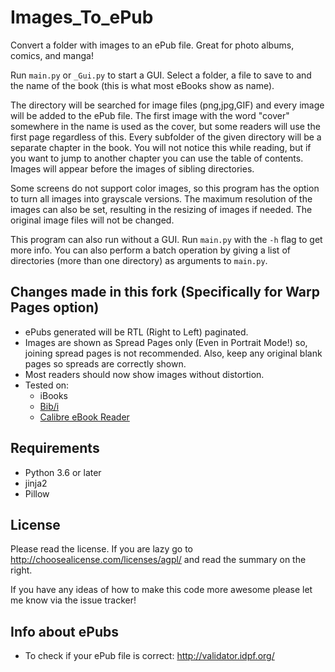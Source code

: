 Images_To_ePub
==============

Convert a folder with images to an ePub file. Great for photo albums, comics, and manga!

Run <code>main.py</code> or <code>_Gui.py</code> to start a GUI. Select a folder, a file to save to and the name of the book (this is what most eBooks show as name).

The directory will be searched for image files (png,jpg,GIF) and every image will be added to the ePub file.
The first image with the word "cover" somewhere in the name is used as the cover, but some readers will use the first page regardless of this.
Every subfolder of the given directory will be a separate chapter in the book.
You will not notice this while reading, but if you want to jump to another chapter you can use the table of contents. Images will appear before the images of sibling directories.

Some screens do not support color images, so this program has the option to turn all images into grayscale versions.
The maximum resolution of the images can also be set, resulting in the resizing of images if needed.
The original image files will not be changed.

This program can also run without a GUI. Run <code>main.py</code> with the <code>-h</code> flag to get more info.
You can also perform a batch operation by giving a list of directories (more than one directory) as arguments to <code>main.py</code>.

Changes made in this fork (Specifically for Warp Pages option)
----------------------------------------------------------------
* ePubs generated will be RTL (Right to Left) paginated.
* Images are shown as Spread Pages only (Even in Portrait Mode!) so, joining spread pages is not recommended. Also, keep any original blank pages so spreads are correctly shown.
* Most readers should now show images without distortion.
* Tested on:
  * iBooks
  * [Bib/i](https://bibi.epub.link/)
  * [Calibre eBook Reader](https://calibre-ebook.com/)


Requirements
------------

* Python 3.6 or later
* jinja2
* Pillow

License
-------

Please read the license. If you are lazy go to http://choosealicense.com/licenses/agpl/ and read the summary on the right.

If you have any ideas of how to make this code more awesome please let me know via the issue tracker!

Info about ePubs
----------------

* To check if your ePub file is correct: http://validator.idpf.org/
